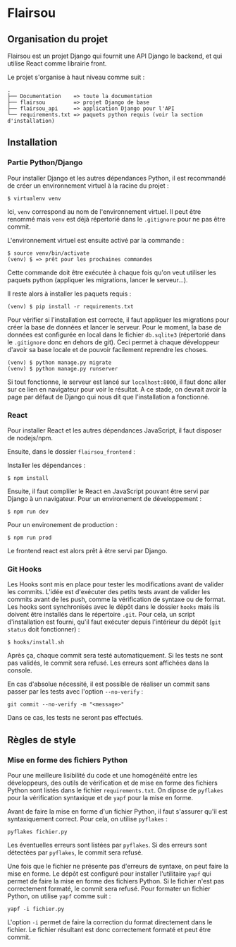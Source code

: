 # Flairsou

## Organisation du projet

Flairsou est un projet Django qui fournit une API Django le backend, et qui utilise React comme librairie front.

Le projet s'organise à haut niveau comme suit :

```
.
├── Documentation    => toute la documentation
├── flairsou         => projet Django de base
├── flairsou_api     => application Django pour l'API
└── requirements.txt => paquets python requis (voir la section d'installation)
```

## Installation

### Partie Python/Django

Pour installer Django et les autres dépendances Python, il est recommandé de créer un environnement virtuel à la racine du projet :

```
$ virtualenv venv
```

Ici, `venv` correspond au nom de l'environnement virtuel.
Il peut être renommé mais `venv` est déjà répertorié dans le `.gitignore` pour ne pas être commit.

L'environnement virtuel est ensuite activé par la commande :

```
$ source venv/bin/activate
(venv) $ => prêt pour les prochaines commandes
```

Cette commande doit être exécutée à chaque fois qu'on veut utiliser les paquets python (appliquer les migrations, lancer le serveur...).

Il reste alors à installer les paquets requis :

```
(venv) $ pip install -r requirements.txt
```

Pour vérifier si l'installation est correcte, il faut appliquer les migrations pour créer la base de données et lancer le serveur.
Pour le moment, la base de données est configurée en local dans le fichier `db.sqlite3` (répertorié dans le `.gitignore` donc en dehors de git).
Ceci permet à chaque développeur d'avoir sa base locale et de pouvoir facilement reprendre les choses.

```
(venv) $ python manage.py migrate
(venv) $ python manage.py runserver
```

Si tout fonctionne, le serveur est lancé sur `localhost:8000`, il faut donc aller sur ce lien en navigateur pour voir le résultat.
A ce stade, on devrait avoir la page par défaut de Django qui nous dit que l'installation a fonctionné.

### React

Pour installer React et les autres dépendances JavaScript, il faut disposer de nodejs/npm.

Ensuite, dans le dossier `flairsou_frontend` :

Installer les dépendances :

```
$ npm install
```

Ensuite, il faut compliler le React en JavaScript pouvant être servi par Django à un navigateur.
Pour un environement de développement :

```
$ npm run dev
```

Pour un environement de production :

```
$ npm run prod
```

Le frontend react est alors prêt à être servi par Django.

### Git Hooks

Les Hooks sont mis en place pour tester les modifications avant de valider les commits.
L'idée est d'exécuter des petits tests avant de valider les commits avant de les push, comme la vérification de syntaxe ou de format.
Les hooks sont synchronisés avec le dépôt dans le dossier `hooks` mais ils doivent être installés dans le répertoire `.git`.
Pour cela, un script d'installation est fourni, qu'il faut exécuter depuis l'intérieur du dépôt (`git status` doit fonctionner) :

```
$ hooks/install.sh
```

Après ça, chaque commit sera testé automatiquement.
Si les tests ne sont pas validés, le commit sera refusé.
Les erreurs sont affichées dans la console.

En cas d'absolue nécessité, il est possible de réaliser un commit sans passer par les tests avec l'option `--no-verify` :

```
git commit --no-verify -m "<message>"
```

Dans ce cas, les tests ne seront pas effectués.

## Règles de style

### Mise en forme des fichiers Python

Pour une meilleure lisibilité du code et une homogénéité entre les développeurs, des outils de vérification et de mise en forme des fichiers Python sont listés dans le fichier `requirements.txt`.
On dipose de `pyflakes` pour la vérification syntaxique et de `yapf` pour la mise en forme.

Avant de faire la mise en forme d'un fichier Python, il faut s'assurer qu'il est syntaxiquement correct.
Pour cela, on utilise `pyflakes` :

```
pyflakes fichier.py
```

Les éventuelles erreurs sont listées par `pyflakes`.
Si des erreurs sont détectées par `pyflakes`, le commit sera refusé.

Une fois que le fichier ne présente pas d'erreurs de syntaxe, on peut faire la mise en forme.
Le dépôt est configuré pour installer l'utilitaire `yapf` qui permet de faire la mise en forme des fichiers Python.
Si le fichier n'est pas correctement formaté, le commit sera refusé.
Pour formater un fichier Python, on utilise `yapf` comme suit :

```
yapf -i fichier.py
```

L'option `-i` permet de faire la correction du format directement dans le fichier.
Le fichier résultant est donc correctement formaté et peut être commit.

